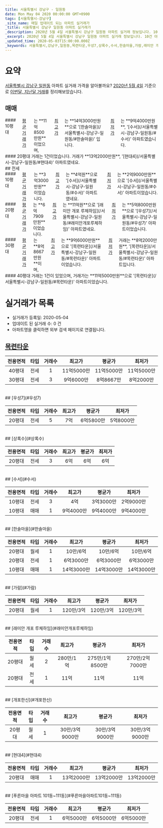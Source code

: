 ```yaml
---
title: 서울특별시 강남구 - 일원동
date: Mon May 04 2020 00:00:00 GMT+0900
tags: [서울특별시-강남구]
_site_name: 매일 업데이트 되는 아파트 실거래가
_title: 서울특별시 강남구 일원동 아파트 실거래가
_description: 2020년 5월 4일 서울특별시 강남구 일원동 아파트 실거래 정보입니다. 10건 아파트 정보가 있습니다.
_excerpt: 2020년 5월 4일 서울특별시 강남구 일원동 아파트 실거래 정보입니다. 10건 아파트 정보가 있습니다.
_updated_time: 2020-05-03T15:00:00.000Z
_keywords: 서울특별시,강남구,일원동,목련타운,우성7,상록수,수서,한솔마을,가람,래미안 개포 루체하임,개포한신,현대4,푸른마을 아파트 101동~111동
---
```





# 요약
<ins>서울특별시 강남구 일원동</ins> 아파트 실거래 가격을 알아볼까요? <ins>2020년 5월 4일</ins> 기준으로 <ins>이번달, 지난달 거래</ins>를 정리해보았습니다.

## 매매
<div class="container">
<div class="six columns" markdown="1">
#### 10평대
<ins>평균 거래가</ins>는 **11억8500만원**이었으며, <ins>최고가</ins>는 **14억3000만원**으로 '[한솔마을](/서울특별시-강남구-일원동/#한솔마을)' 입니다. <ins>최저가</ins>는 **9억4000만원**, '[수서](/서울특별시-강남구-일원동/#수서)' 아파트였습니다.
</div>
<div class="six columns" markdown="1">
#### 20평대
거래는 1건이었습니다. 거래가 **13억2000만원**, '[현대4](/서울특별시-강남구-일원동/#현대4)' 아파트였네요.
</div>
</div>
## 전세
<div class="container">
<div class="six columns" markdown="1">
#### 10평대
<ins>평균 거래가</ins>는 **3억3000만원**이었습니다. <ins>최고가</ins>는 **4억원**으로 '[수서](/서울특별시-강남구-일원동/#수서)' 아파트였네요. <ins>최저가</ins>는 **2억9000만원**으로 '[수서](/서울특별시-강남구-일원동/#수서)' 아파트이었습니다.
</div>
<div class="six columns" markdown="1">
#### 20평대
<ins>평균 거래가</ins>는 **6억7909만원**이었습니다. <ins>최고가</ins>는 **11억원**으로 '[래미안 개포 루체하임](/서울특별시-강남구-일원동/#래미안개포루체하임)' 아파트였네요. <ins>최저가</ins>는 **5억8000만원**으로 '[우성7](/서울특별시-강남구-일원동/#우성7)' 아파트이었습니다.
</div>
</div>
<div class="container">
<div class="six columns" markdown="1">
#### 30평대
<ins>평균 거래가</ins>는 **8억8667만원**이며, <ins>최고가</ins>는 **9억6000만원**으로 '[목련타운](/서울특별시-강남구-일원동/#목련타운)' 아파트이었습니다. <ins>최저가</ins> 거래는 **8억2000만원**, '[목련타운](/서울특별시-강남구-일원동/#목련타운)' 아파트입니다.
</div>
<div class="six columns" markdown="1">
#### 40평대
거래는 1건이 있었으며, 거래가는 **11억5000만원**으로 '[목련타운](/서울특별시-강남구-일원동/#목련타운)' 아파트이었습니다.
</div>
</div>



# 실거래가 목록
- 실거래가 등록일: 2020-05-04
- 업데이트 된 실거래 수: 0 건
- 아파트명을 클릭하면 외부 검색 페이지로 연결됩니다.

## [목련타운](#목련타운)

|전용면적|타입|거래수|최고가|평균가|최저가|
|:---:|:---:|:---:|:---:|:---:|:---:|
|40평대|<span class="deal-type-2">전세</span>|1|11억5000만|11억5000만|11억5000만|
|30평대|<span class="deal-type-2">전세</span>|3|9억6000만|8억8667만|8억2000만|

<br/>
## [우성7](#우성7)

|전용면적|타입|거래수|최고가|평균가|최저가|
|:---:|:---:|:---:|:---:|:---:|:---:|
|20평대|<span class="deal-type-2">전세</span>|5|7억|6억5800만|5억8000만|

<br/>
## [상록수](#상록수)

|전용면적|타입|거래수|최고가|평균가|최저가|
|:---:|:---:|:---:|:---:|:---:|:---:|
|20평대|<span class="deal-type-2">전세</span>|3|6억|6억|6억|

<br/>
## [수서](#수서)

|전용면적|타입|거래수|최고가|평균가|최저가|
|:---:|:---:|:---:|:---:|:---:|:---:|
|10평대|<span class="deal-type-2">전세</span>|3|4억|3억3000만|2억9000만|
|10평대|<span class="deal-type-1">매매</span>|1|9억4000만|9억4000만|9억4000만|

<br/>
## [한솔마을](#한솔마을)

|전용면적|타입|거래수|최고가|평균가|최저가|
|:---:|:---:|:---:|:---:|:---:|:---:|
|20평대|<span class="deal-type-3">월세</span>|1|10만/6억|10만/6억|10만/6억|
|20평대|<span class="deal-type-2">전세</span>|1|6억3000만|6억3000만|6억3000만|
|10평대|<span class="deal-type-1">매매</span>|1|14억3000만|14억3000만|14억3000만|

<br/>
## [가람](#가람)

|전용면적|타입|거래수|최고가|평균가|최저가|
|:---:|:---:|:---:|:---:|:---:|:---:|
|20평대|<span class="deal-type-3">월세</span>|1|120만/3억|120만/3억|120만/3억|

<br/>
## [래미안 개포 루체하임](#래미안개포루체하임)

|전용면적|타입|거래수|최고가|평균가|최저가|
|:---:|:---:|:---:|:---:|:---:|:---:|
|20평대|<span class="deal-type-3">월세</span>|2|280만/1억|275만/1억8500만|270만/2억7000만|
|20평대|<span class="deal-type-2">전세</span>|1|11억|11억|11억|

<br/>
## [개포한신](#개포한신)

|전용면적|타입|거래수|최고가|평균가|최저가|
|:---:|:---:|:---:|:---:|:---:|:---:|
|20평대|<span class="deal-type-3">월세</span>|1|30만/3억9000만|30만/3억9000만|30만/3억9000만|

<br/>
## [현대4](#현대4)

|전용면적|타입|거래수|최고가|평균가|최저가|
|:---:|:---:|:---:|:---:|:---:|:---:|
|20평대|<span class="deal-type-1">매매</span>|1|13억2000만|13억2000만|13억2000만|

<br/>
## [푸른마을 아파트 101동~111동](#푸른마을아파트101동~111동)

|전용면적|타입|거래수|최고가|평균가|최저가|
|:---:|:---:|:---:|:---:|:---:|:---:|
|20평대|<span class="deal-type-2">전세</span>|1|6억5000만|6억5000만|6억5000만|

<br/>




